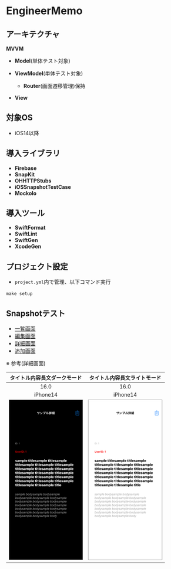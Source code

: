 # EngineerMemo

## アーキテクチャ

**MVVM**

* **Model**(単体テスト対象)

* **ViewModel**(単体テスト対象)
  - **Router**(画面遷移管理)保持

* **View**

## 対象OS

* iOS14以降

## 導入ライブラリ

* **Firebase**
* **SnapKit**
* **OHHTTPStubs**
* **iOSSnapshotTestCase**
* **Mockolo**

## 導入ツール

* **SwiftFormat**
* **SwiftLint**
* **SwiftGen**
* **XcodeGen**

## プロジェクト設定

* `project.yml`内で管理、以下コマンド実行

```
make setup
```

## Snapshotテスト

* [一覧画面](https://github.com/yossibank/EngineerMemo/blob/main/EngineerMemoTests/Reports/Sample%E4%B8%80%E8%A6%A7%E7%94%BB%E9%9D%A2.md)
* [編集画面](https://github.com/yossibank/EngineerMemo/blob/main/EngineerMemoTests/Reports/Sample%E7%B7%A8%E9%9B%86%E7%94%BB%E9%9D%A2.md)
* [詳細画面](https://github.com/yossibank/EngineerMemo/blob/main/EngineerMemoTests/Reports/Sample%E8%A9%B3%E7%B4%B0%E7%94%BB%E9%9D%A2.md)
* [追加画面](https://github.com/yossibank/EngineerMemo/blob/main/EngineerMemoTests/Reports/Sample%E8%BF%BD%E5%8A%A0%E7%94%BB%E9%9D%A2.md)

※ 参考(詳細画面)

|タイトル内容長文ダークモード|タイトル内容長文ライトモード|
|:---:|:---:|
|16.0|16.0|
|iPhone14|iPhone14|
|<img src='EngineerMemoTests/TestSnapshot/ReferenceImages_64/Sample詳細画面/testSampleDetailViewController_タイトル_内容_長文_ダークモード_iPhone_16_0_390x844@3x.png' width='200' style='border: 1px solid #999' />|<img src='EngineerMemoTests/TestSnapshot/ReferenceImages_64/Sample詳細画面/testSampleDetailViewController_タイトル_内容_長文_ライトモード_iPhone_16_0_390x844@3x.png' width='200' style='border: 1px solid #999' />|